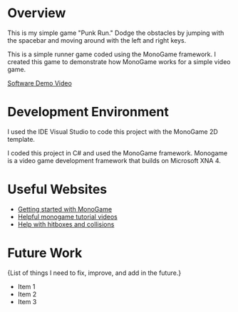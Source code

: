 # Overview

This is my simple game "Punk Run." Dodge the obstacles by jumping with the spacebar and moving around with the left and right keys. 

This is a simple runner game coded using the MonoGame framework. I created this game to demonstrate how MonoGame works for a simple video game.

[Software Demo Video](http://youtube.link.goes.here)

# Development Environment

I used the IDE Visual Studio to code this project with the MonoGame 2D template. 

I coded this project in C# and used the MonoGame framework. Monogame is a video game development framework that builds on Microsoft XNA 4.

# Useful Websites

* [Getting started with MonoGame](https://docs.monogame.net/articles/getting_started/0_getting_started.html)
* [Helpful monogame tutorial videos](https://www.youtube.com/@Oyyou)
* [Help with hitboxes and collisions](https://www.industrian.net/tutorials/rectangles/)

# Future Work

{List of things I need to fix, improve, and add in the future.}
* Item 1
* Item 2
* Item 3